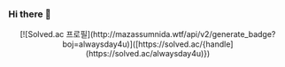 ### Hi there 👋

<div align=center>[![Solved.ac
프로필](http://mazassumnida.wtf/api/v2/generate_badge?boj=alwaysday4u)]([https://solved.ac/{handle](https://solved.ac/alwaysday4u)}) </div>

<!--
**alwaysday4u/alwaysday4u** is a ✨ _special_ ✨ repository because its `README.md` (this file) appears on your GitHub profile.

Here are some ideas to get you started:

- 🔭 I’m currently working on ...
- 🌱 I’m currently learning ...
- 👯 I’m looking to collaborate on ...
- 🤔 I’m looking for help with ...
- 💬 Ask me about ...
- 📫 How to reach me: ...
- 😄 Pronouns: ...
- ⚡ Fun fact: ...
-->
